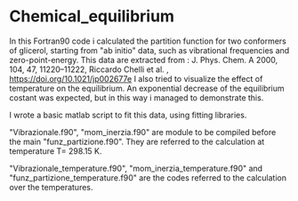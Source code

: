# Chemical_equilibrium
In this Fortran90 code i calculated the partition function for two conformers of glicerol, starting from "ab initio" data, such as vibrational frequencies and zero-point-energy.
This data are extracted from : J. Phys. Chem. A 2000, 104, 47, 11220–11222, Riccardo Chelli et al. , https://doi.org/10.1021/jp002677e
I also tried to visualize the effect of temperature on the equilibrium. An exponential decrease of the equilibrium costant was expected, but in this way i managed to demonstrate this. 

I wrote a basic matlab script to fit this data, using fitting libraries. 

"Vibrazionale.f90", "mom_inerzia.f90" are module to be compiled before the main "funz_partizione.f90". They are referred to the calculation at temperature T= 298.15 K.

"Vibrazionale_temperature.f90", "mom_inerzia_temperature.f90" and "funz_partizione_temperature.f90" are the codes referred to the calculation over the temperatures. 
